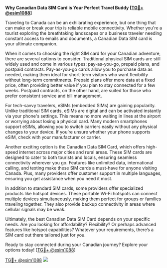 **Why Canadian Data SIM Card is Your Perfect Travel Buddy [[TG💪+ @esim1088](https://t.me/s/esim1088)]**

Traveling to Canada can be an exhilarating experience, but one thing that can make or break your trip is reliable mobile connectivity. Whether you're a tourist exploring the breathtaking landscapes or a business traveler needing constant access to emails and documents, a Canadian Data SIM card is your ultimate companion.

When it comes to choosing the right SIM card for your Canadian adventure, there are several options to consider. Traditional physical SIM cards are still widely used and come in various types: pay-as-you-go, prepaid plans, and postpaid contracts. Pay-as-you-go cards allow you to purchase data as needed, making them ideal for short-term visitors who want flexibility without long-term commitments. Prepaid plans offer more data at a fixed price, often providing better value if you plan to stay connected for a few weeks. Postpaid contracts, on the other hand, are suited for those who prefer consistent service and bill management.

For tech-savvy travelers, eSIMs (embedded SIMs) are gaining popularity. Unlike traditional SIM cards, eSIMs are digital and can be activated instantly via your phone's settings. This means no more waiting in lines at the airport or worrying about losing a physical card. Many modern smartphones support eSIMs, allowing you to switch carriers easily without any physical changes to your device. If you’re unsure whether your phone supports eSIM, check with your manufacturer or carrier.

Another exciting option is the Canadian Data SIM Card, which offers high-speed internet across major cities and rural areas. These SIM cards are designed to cater to both tourists and locals, ensuring seamless connectivity wherever you go. Features like unlimited data, international calling, and texting make these SIM cards a must-have for anyone visiting Canada. Plus, many providers offer customer support in multiple languages, ensuring you get assistance when you need it most.

In addition to standard SIM cards, some providers offer specialized products like hotspot devices. These portable Wi-Fi hotspots can connect multiple devices simultaneously, making them perfect for groups or families traveling together. They also provide backup connectivity in areas where cellular signals may be weak.

Ultimately, the best Canadian Data SIM Card depends on your specific needs. Are you looking for affordability? Flexibility? Or perhaps advanced features like hotspot capabilities? Whatever your requirements, there’s a SIM card out there tailored just for you.

Ready to stay connected during your Canadian journey? Explore your options today! [[TG💪+ @esim1088](https://t.me/s/esim1088)]

[TG💪+ @esim1088](https://t.me/s/esim1088) ![](https://i.postimg.cc/Y0z9fWf4/image.png)
